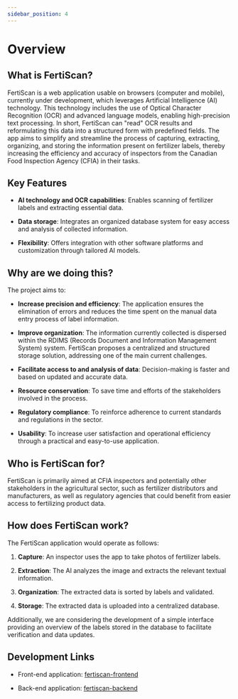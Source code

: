 ```yaml
---
sidebar_position: 4
---
```

# Overview

## What is FertiScan?

FertiScan is a web application usable on browsers (computer and mobile),
currently under development, which leverages Artificial Intelligence (AI)
technology. This technology includes the use of Optical Character Recognition
(OCR) and advanced language models, enabling high-precision text processing. In
short, FertiScan can "read" OCR results and reformulating this data into a
structured form with predefined fields. The app aims to simplify and streamline
the process of capturing, extracting, organizing, and storing the information
present on fertilizer labels, thereby increasing the efficiency and accuracy of
inspectors from the Canadian Food Inspection Agency (CFIA) in their tasks.

## Key Features

* __AI technology and OCR capabilities__: Enables scanning of fertilizer labels
  and extracting essential data.

* __Data storage__: Integrates an organized database system for easy access and
  analysis of collected information.

* __Flexibility__: Offers integration with other software platforms and
  customization through tailored AI models.

## Why are we doing this?

The project aims to:

* __Increase precision and efficiency__: The application ensures the elimination
  of errors and reduces the time spent on the manual data entry process of label
  information.

* __Improve organization__: The information currently collected is dispersed
  within the RDIMS (Records Document and Information Management System) system.
  FertiScan proposes a centralized and structured storage solution, addressing
  one of the main current challenges.

* __Facilitate access to and analysis of data__: Decision-making is faster and
  based on updated and accurate data.

* __Resource conservation__: To save time and efforts of the stakeholders
  involved in the process.

* __Regulatory compliance__: To reinforce adherence to current standards and
  regulations in the sector.

* __Usability__: To increase user satisfaction and operational efficiency
  through a practical and easy-to-use application.

## Who is FertiScan for?

FertiScan is primarily aimed at CFIA inspectors and potentially other
stakeholders in the agricultural sector, such as fertilizer distributors and
manufacturers, as well as regulatory agencies that could benefit from easier
access to fertilizing product data.

## How does FertiScan work?

The FertiScan application would operate as follows:

1. __Capture__: An inspector uses the app to take photos of fertilizer labels.

2. __Extraction__: The AI analyzes the image and extracts the relevant textual
   information.

3. __Organization__: The extracted data is sorted by labels and validated.

4. __Storage__: The extracted data is uploaded into a centralized database.

Additionally, we are considering the development of a simple interface providing
an overview of the labels stored in the database to facilitate verification and
data updates.

## Development Links

* Front-end application:
  [fertiscan-frontend](https://github.com/ai-cfia/fertiscan-frontend)

* Back-end application:
  [fertiscan-backend](https://github.com/ai-cfia/fertiscan-backend)
